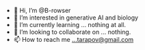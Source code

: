 - 👋 Hi, I’m @B-rowser
- 👀 I’m interested in generative AI and biology
- 🌱 I’m currently learning ... nothing at all.
- 💞️ I’m looking to collaborate on ... nothing.
- 📫 How to reach me ...tarapov@gmail.com

<!---
B-rowser/B-rowser is a ✨ special ✨ repository because its `README.md` (this file) appears on your GitHub profile.
You can click the Preview link to take a look at your changes.
--->
